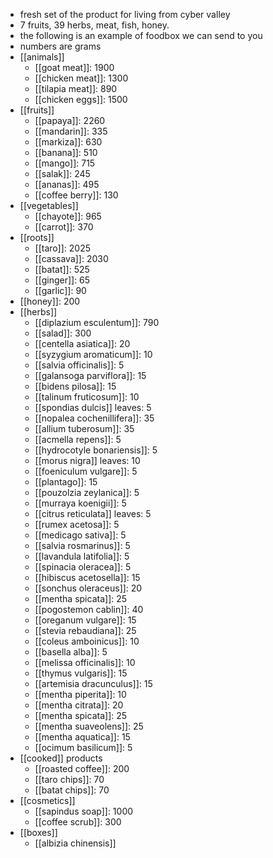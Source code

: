 - fresh set of the product for living from cyber valley
- 7 fruits, 39 herbs, meat, fish, honey.
- the following is an example of foodbox we can send to you
- numbers are grams
- [[animals]]
	- [[goat meat]]: 1900
	- [[chicken meat]]: 1300
	- [[tilapia meat]]: 890
	- [[chicken eggs]]: 1500
- [[fruits]]
	- [[papaya]]: 2260
	- [[mandarin]]: 335
	- [[markiza]]: 630
	- [[banana]]: 510
	- [[mango]]: 715
	- [[salak]]: 245
	- [[ananas]]: 495
	- [[coffee berry]]: 130
- [[vegetables]]
	- [[chayote]]: 965
	- [[carrot]]: 370
- [[roots]]
	- [[taro]]: 2025
	- [[cassava]]: 2030
	- [[batat]]: 525
	- [[ginger]]: 65
	- [[garlic]]: 90
- [[honey]]: 200
- [[herbs]]
	- [[diplazium esculentum]]: 790
	- [[salad]]: 300
	- [[centella asiatica]]: 20
	- [[syzygium aromaticum]]: 10
	- [[salvia officinalis]]: 5
	- [[galansoga parviflora]]: 15
	- [[bidens pilosa]]: 15
	- [[talinum fruticosum]]: 10
	- [[spondias dulcis]] leaves: 5
	- [[nopalea cochenillifera]]: 35
	- [[allium tuberosum]]: 35
	- [[acmella repens]]: 5
	- [[hydrocotyle bonariensis]]: 5
	- [[morus nigra]] leaves: 10
	- [[foeniculum vulgare]]: 5
	- [[plantago]]: 15
	- [[pouzolzia zeylanica]]: 5
	- [[murraya koenigii]]: 5
	- [[citrus reticulata]] leaves: 5
	- [[rumex acetosa]]: 5
	- [[medicago sativa]]: 5
	- [[salvia rosmarinus]]: 5
	- [[lavandula latifolia]]: 5
	- [[spinacia oleracea]]: 5
	- [[hibiscus acetosella]]: 15
	- [[sonchus oleraceus]]: 20
	- [[mentha spicata]]: 25
	- [[pogostemon cablin]]: 40
	- [[oreganum vulgare]]: 15
	- [[stevia rebaudiana]]: 25
	- [[coleus amboinicus]]: 10
	- [[basella alba]]: 5
	- [[melissa officinalis]]: 10
	- [[thymus vulgaris]]: 15
	- [[artemisia dracunculus]]: 15
	- [[mentha piperita]]: 10
	- [[mentha citrata]]: 20
	- [[mentha spicata]]: 25
	- [[mentha suaveolens]]: 25
	- [[mentha aquatica]]: 15
	- [[ocimum basilicum]]: 5
- [[cooked]] products
	- [[roasted coffee]]: 200
	- [[taro chips]]: 70
	- [[batat chips]]: 70
- [[cosmetics]]
	- [[sapindus soap]]: 1000
	- [[coffee scrub]]: 300
- [[boxes]]
	- [[albizia chinensis]]